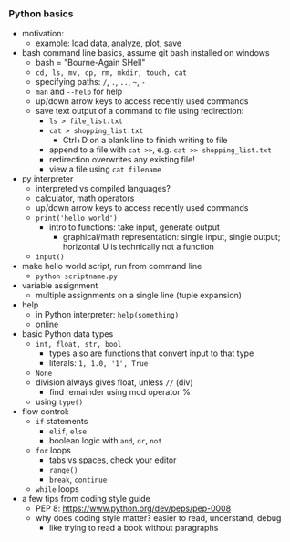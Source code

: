 ### Python basics

- motivation:
    - example: load data, analyze, plot, save
- bash command line basics, assume git bash installed on windows
    - bash = "Bourne-Again SHell"
    - `cd, ls, mv, cp, rm, mkdir, touch, cat`
    - specifying paths: `/`, `.`, `..`, `~`, `-`
    - `man` and `--help` for help
    - up/down arrow keys to access recently used commands
    - save text output of a command to file using redirection:
        - `ls > file_list.txt`
        - `cat > shopping_list.txt`
            - Ctrl+D on a blank line to finish writing to file
        - append to a file with `cat >>`, e.g. `cat >> shopping_list.txt`
        - redirection overwrites any existing file!
        - view a file using `cat filename`
- py interpreter
    - interpreted vs compiled languages?
    - calculator, math operators
    - up/down arrow keys to access recently used commands
    - `print('hello world')`
        - intro to functions: take input, generate output
            - graphical/math representation: single input, single output; horizontal U is
            technically not a function
    - `input()`
- make hello world script, run from command line
    - `python scriptname.py`
- variable assignment
    - multiple assignments on a single line (tuple expansion)
- help
    - in Python interpreter: `help(something)`
    - online
- basic Python data types
    - `int, float, str, bool`
        - types also are functions that convert input to that type
        - literals: `1, 1.0, '1', True`
    - `None`
    - division always gives float, unless `//` (div)
        - find remainder using mod operator %
    - using `type()`
- flow control:
    - `if` statements
        - `elif`, `else`
        - boolean logic with `and`, `or`, `not`
    - `for` loops
        - tabs vs spaces, check your editor
        - `range()`
        - `break`, `continue`
    - `while` loops
- a few tips from coding style guide
    - PEP 8: <https://www.python.org/dev/peps/pep-0008>
    - why does coding style matter? easier to read, understand, debug
        - like trying to read a book without paragraphs
